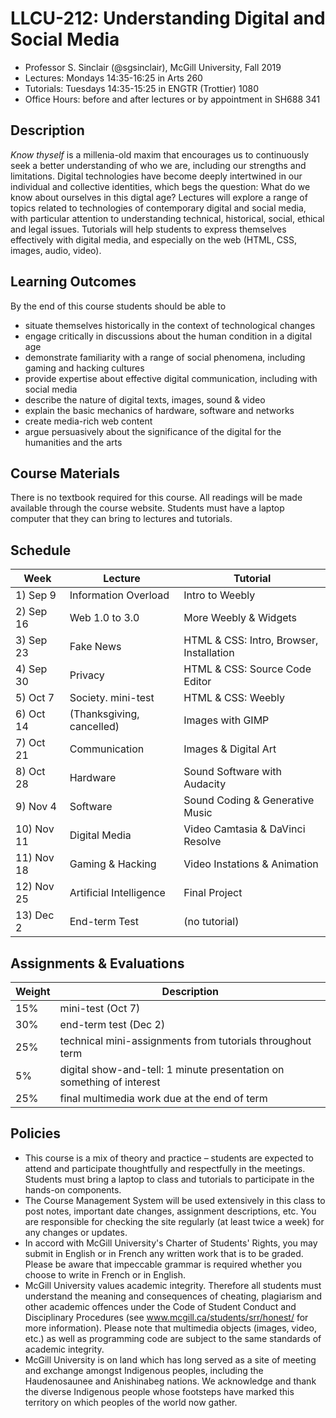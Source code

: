 # LLCU-212: Understanding Digital and Social Media

* Professor S. Sinclair (@sgsinclair), McGill University, Fall 2019
* Lectures: Mondays 14:35-16:25 in Arts 260 
* Tutorials: Tuesdays 14:35-15:25 in ENGTR (Trottier) 1080
* Office Hours: before and after lectures or by appointment in SH688 341

## Description

*Know thyself* is a millenia-old maxim that encourages us to continuously seek a better understanding of who we are, including our strengths and limitations. Digital technologies have become deeply intertwined in our individual and collective identities, which begs the question: What do we know about ourselves in this digtal age? Lectures will explore a range of topics related to technologies of contemporary digital and social media, with particular attention to understanding technical, historical, social, ethical and legal issues. Tutorials will help students to express themselves effectively with digital media, and especially on the web (HTML, CSS, images, audio, video).

## Learning Outcomes

By the end of this course students should be able to

* situate themselves historically in the context of technological changes
* engage critically in discussions about the human condition in a digital age
* demonstrate familiarity with a range of social phenomena, including gaming and hacking cultures
* provide expertise about effective digital communication, including with social media
* describe the nature of digital texts, images, sound & video
* explain the basic mechanics of hardware, software and networks
* create media-rich web content
* argue persuasively about the significance of the digital for the humanities and the arts

## Course Materials

There is no textbook required for this course. All readings will be made available through the course website. Students must have a laptop computer that they can bring to lectures and tutorials.

## Schedule

| Week       | Lecture                   | Tutorial                                 |
| ---------- | ------------------------- | ---------------------------------------- |
| 1) Sep 9   | Information Overload      | Intro to Weebly                          |
| 2) Sep 16  | Web 1.0 to 3.0            | More Weebly & Widgets                    |
| 3) Sep 23  | Fake News                 | HTML & CSS: Intro, Browser, Installation |
| 4) Sep 30  | Privacy                   | HTML & CSS: Source Code Editor           |
| 5) Oct 7   | Society. mini-test        | HTML & CSS: Weebly                       |
| 6) Oct 14  | (Thanksgiving, cancelled) | Images with GIMP                         |
| 7) Oct 21  | Communication             | Images & Digital Art                     |
| 8) Oct 28  | Hardware                  | Sound Software with Audacity             |
| 9) Nov 4   | Software                  | Sound Coding & Generative Music          |
| 10) Nov 11 | Digital Media             | Video  Camtasia & DaVinci Resolve        |
| 11) Nov 18 | Gaming & Hacking          | Video Instations & Animation             |
| 12) Nov 25 | Artificial Intelligence   | Final Project                            |
| 13) Dec 2  | End-term Test             | (no tutorial)                            |


## Assignments & Evaluations

| Weight | Description |
| ------ | ----------- |
| 15%    | mini-test (Oct 7) |
| 30%    | end-term test (Dec 2) |
| 25%    | technical mini-assignments from tutorials throughout term |
| 5%     | digital show-and-tell: 1 minute presentation on something of interest |
| 25%    | final multimedia work due at the end of term |

## Policies

* This course is a mix of theory and practice – students are expected to attend and participate thoughtfully and respectfully in the meetings. Students must bring a laptop to class and tutorials to participate in the hands-on components.
* The Course Management System will be used extensively in this class to post notes, important date changes, assignment descriptions, etc. You are responsible for checking the site regularly (at least twice a week) for any changes or updates.
* In accord with McGill University's Charter of Students' Rights, you may submit in English or in French any written work that is to be graded. Please be aware that impeccable grammar is required whether you choose to write in French or in English.
* McGill University values academic integrity. Therefore all students must understand the meaning and consequences of cheating, plagiarism and other academic offences under the Code of Student Conduct and Disciplinary Procedures (see www.mcgill.ca/students/srr/honest/ for more information). Please note that multimedia objects (images, video, etc.) as well as programming code are subject to the same standards of academic integrity.
* McGill University is on land which has long served as a site of meeting and exchange amongst Indigenous peoples, including the Haudenosaunee and Anishinabeg nations. We acknowledge and thank the diverse Indigenous people whose footsteps have marked this territory on which peoples of the world now gather.
